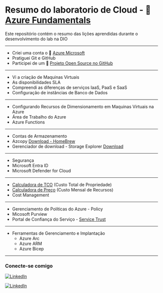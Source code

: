 # Resumo do laboratorio de Cloud - 🔗 [Azure Fundamentals](https://www.dio.me/bootcamp/microsoft-azure-essentials)
Este repositório contém o resumo das lições aprendidas durante o desenvolvimento do lab na DIO

---
- Criei uma conta o 🔗 [Azure Microsoft](https://azure.microsoft.com/pt-br/pricing/purchase-options/azure-account/)
- Pratiguei Git e GitHub
- Participei de um 🔗 [Projeto Open Source no GitHub](https://github.com/assisberlanda/dio-lab-open-source)
---
- Vi a criação de Maquinas Virtuais
- As disponibilidades SLA
- Compreendi as diferenças de serviços IaaS, PaaS e SaaS
- Configuração de instâncias de Banco de Dados
---
- Configurando Recursos de Dimensionamento em Maquinas Virtuais na Azure
- Área de Trabalho do Azure
- Azure Functions
---
- Contas de Armazenamento
- Azcopy [Download - HomeBrew](https://formulae.brew.sh/formula/azcopy)
- Gerenciador de download - Storage Explorer [Download](https://azure.microsoft.com/pt-br/products/storage/storage-explorer)
---
- Segurança
- Microsoft Entra ID
- Microsoft Defender for Cloud
---
- [Calculadora de TCO](https://azure.microsoft.com/pt-br/pricing/tco/calculator/) (Custo Total de Propriedade)
- [Calculadora de Preço](https://azure.microsoft.com/pt-br/pricing/calculator/) (Custo Mensal de Recursos)
- Cost Management
---
- Gerenciamento de Políticas do Azure - Policy
- Micosoft Purview
- Portal de Confiança do Serviço - [Service Trust](https://servicetrust.microsoft.com/)
---
- Ferramentas de Gerenciamento e Implantação
  - Azure Arc
  - Azure ARM
  - Azure Bicep
---

### Conecte-se comigo
[![LinkedIn](https://img.shields.io/badge/LinkedIn-0077B5?style=for-the-badge&logo=linkedin&logoColor=white)](https://www.linkedin.com/in/assismedeiros/)

[![LinkedIn](https://img.shields.io/badge/Meu_Artigo-000?style=for-the-badge&logo=react&logoColor=red)](https://medium.com/@berlanda.medeiros/ti-para-iniciantes-voc%C3%AA-sabe-por-onde-come%C3%A7ar-5ff8586d8112)
